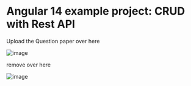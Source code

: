 # Angular 14 example project: CRUD with Rest API
Upload the Question paper over here 

![image](https://user-images.githubusercontent.com/76213440/224005424-3bf42d56-7d03-4f41-8693-ff4d4563ba31.png)

remove over here

![image](https://user-images.githubusercontent.com/76213440/224005655-8f3ffe16-e9ca-4822-9a7e-f0e70401dbae.png)

